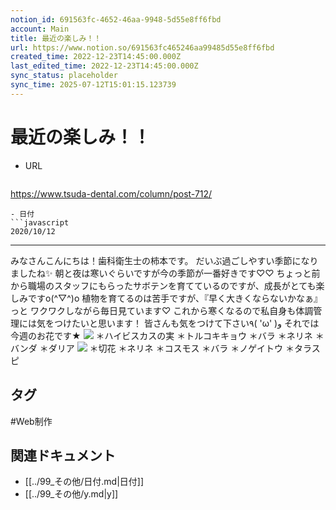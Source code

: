 ```yaml
---
notion_id: 691563fc-4652-46aa-9948-5d55e8ff6fbd
account: Main
title: 最近の楽しみ！！
url: https://www.notion.so/691563fc465246aa99485d55e8ff6fbd
created_time: 2022-12-23T14:45:00.000Z
last_edited_time: 2022-12-23T14:45:00.000Z
sync_status: placeholder
sync_time: 2025-07-12T15:01:15.123739
---
```

# 最近の楽しみ！！

- URL
  ```javascript
https://www.tsuda-dental.com/column/post-712/
  ```
- 日付
  ```javascript
2020/10/12
  ```
---
みなさんこんにちは！歯科衛生士の柿本です。
だいぶ過ごしやすい季節になりましたね✨
朝と夜は寒いぐらいですが今の季節が一番好きです♡♡
ちょっと前から職場のスタッフにもらったサボテンを育てているのですが、成長がとても楽しみですo(^▽^)o
植物を育てるのは苦手ですが、『早く大きくならないかなぁ』っと
ワクワクしながら毎日見ています♡
これから寒くなるので私自身も体調管理には気をつけたいと思います！
皆さんも気をつけて下さい٩( 'ω' )و
それでは今週のお花です★
![](https://www.tsuda-dental.com/column/_data/contribute/images/712_1_18.jpg)
＊ハイビスカスの実
＊トルコキキョウ
＊バラ
＊ネリネ
＊バンダ
＊ダリア
![](https://www.tsuda-dental.com/column/_data/contribute/images/712_1_19.jpg)
＊切花
＊ネリネ
＊コスモス
＊バラ
＊ノゲイトウ
＊タラスピ

## タグ

#Web制作 

## 関連ドキュメント

- [[../99_その他/日付.md|日付]]
- [[../99_その他/y.md|y]]
